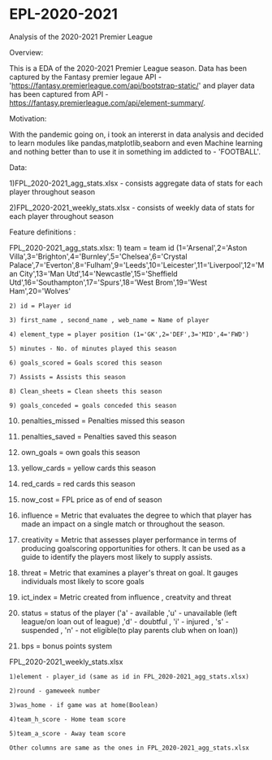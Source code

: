 # EPL-2020-2021
Analysis of the 2020-2021 Premier League

Overview:

This is a EDA of the 2020-2021 Premier League season. Data has been captured by the Fantasy premier legaue API - 'https://fantasy.premierleague.com/api/bootstrap-static/' and player data has been captured from API - https://fantasy.premierleague.com/api/element-summary/.



Motivation:

With the pandemic going on, i took an intererst in data analysis and decided to learn modules like pandas,matplotlib,seaborn and even Machine learning and nothing better than to use it in something im addicted to - 'FOOTBALL'.




Data:

1)FPL_2020-2021_agg_stats.xlsx - consists aggregate data of stats for each player throughout season

2)FPL_2020-2021_weekly_stats.xlsx - consists of weekly data of stats for each player throughout season





Feature definitions :

FPL_2020-2021_agg_stats.xlsx:
	1) team = team id (1='Arsenal',2='Aston Villa',3='Brighton',4='Burnley',5='Chelsea',6='Crystal Palace',7='Everton',8='Fulham',9='Leeds',10='Leicester',11='Liverpool',12='Man City',13='Man Utd',14='Newcastle',15='Sheffield Utd',16='Southampton',17='Spurs',18='West Brom',19='West Ham',20='Wolves' 
	
	2) id = Player id
	
	3) first_name , second_name , web_name = Name of player
	
	4) element_type = player position (1='GK',2='DEF',3='MID',4='FWD')
	
	5) minutes - No. of minutes played this season
	
	6) goals_scored = Goals scored this season
	
	7) Assists = Assists this season
	
	8) Clean_sheets = Clean sheets this season
	
	9) goals_conceded = goals conceded this season
   
   10) penalties_missed = Penalties missed this season
   
   11) penalties_saved = Penalties saved this season
   
   12) own_goals = own goals this season
   
   13) yellow_cards = yellow cards this season
   
   14) red_cards = red cards this season
   
   15) now_cost = FPL price as of end of season
   
   16) influence =  Metric that evaluates the degree to which that player has made an impact on a single match or throughout the season.
   
   17) creativity = Metric that assesses player performance in terms of producing goalscoring opportunities for others. It can be used as a guide to identify the players most likely to supply assists.
   
   18) threat = Metric that examines a player's threat on goal. It gauges individuals most likely to score goals
   
   19) ict_index = Metric created from influence , creatvity and threat
   
   20) status = status of the player ('a' - available ,'u' - unavailable (left league/on loan out of league) ,'d' - doubtful , 'i' - injured , 's' - suspended , 'n' - not eligible(to play parents club when on loan))
   
   21) bps = bonus points system
   




FPL_2020-2021_weekly_stats.xlsx
	
	1)element - player_id (same as id in FPL_2020-2021_agg_stats.xlsx)
	
	2)round - gameweek number

	3)was_home - if game was at home(Boolean)

	4)team_h_score - Home team score

	5)team_a_score - Away team score
	
	Other columns are same as the ones in FPL_2020-2021_agg_stats.xlsx